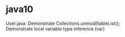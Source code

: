 # java10

User.java:
Demonstrate Collections.unmodifiableList(); <br/>
Demonstrate local variable type inference (var)

